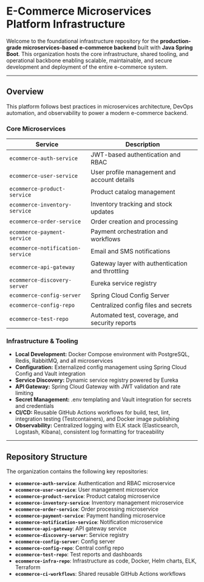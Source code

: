 
# E-Commerce Microservices Platform Infrastructure

Welcome to the foundational infrastructure repository for the **production-grade microservices-based e-commerce backend** built with **Java Spring Boot**. This organization hosts the core infrastructure, shared tooling, and operational backbone enabling scalable, maintainable, and secure development and deployment of the entire e-commerce system.

---

## Overview

This platform follows best practices in microservices architecture, DevOps automation, and observability to power a modern e-commerce backend.

### Core Microservices

| Service                          | Description                                     |
|---------------------------------|------------------------------------------------|
| `ecommerce-auth-service`         | JWT-based authentication and RBAC               |
| `ecommerce-user-service`         | User profile management and account details     |
| `ecommerce-product-service`      | Product catalog management                        |
| `ecommerce-inventory-service`    | Inventory tracking and stock updates             |
| `ecommerce-order-service`        | Order creation and processing                     |
| `ecommerce-payment-service`      | Payment orchestration and workflows               |
| `ecommerce-notification-service` | Email and SMS notifications                        |
| `ecommerce-api-gateway`          | Gateway layer with authentication and throttling |
| `ecommerce-discovery-server`     | Eureka service registry                           |
| `ecommerce-config-server`        | Spring Cloud Config Server                        |
| `ecommerce-config-repo`          | Centralized config files and secrets              |
| `ecommerce-test-repo`            | Automated test, coverage, and security reports    |

### Infrastructure & Tooling

- **Local Development:** Docker Compose environment with PostgreSQL, Redis, RabbitMQ, and all microservices
- **Configuration:** Externalized config management using Spring Cloud Config and Vault integration
- **Service Discovery:** Dynamic service registry powered by Eureka
- **API Gateway:** Spring Cloud Gateway with JWT validation and rate limiting
- **Secret Management:** .env templating and Vault integration for secrets and credentials
- **CI/CD:** Reusable GitHub Actions workflows for build, test, lint, integration testing (Testcontainers), and Docker image publishing
- **Observability:** Centralized logging with ELK stack (Elasticsearch, Logstash, Kibana), consistent log formatting for traceability

---

## Repository Structure

The organization contains the following key repositories:

- **`ecommerce-auth-service`**: Authentication and RBAC microservice  
- **`ecommerce-user-service`**: User management microservice  
- **`ecommerce-product-service`**: Product catalog microservice  
- **`ecommerce-inventory-service`**: Inventory management microservice  
- **`ecommerce-order-service`**: Order processing microservice  
- **`ecommerce-payment-service`**: Payment handling microservice  
- **`ecommerce-notification-service`**: Notification microservice  
- **`ecommerce-api-gateway`**: API gateway service  
- **`ecommerce-discovery-server`**: Service registry  
- **`ecommerce-config-server`**: Config server  
- **`ecommerce-config-repo`**: Central config repo  
- **`ecommerce-test-repo`**: Test reports and dashboards  
- **`ecommerce-infra-repo`**: Infrastructure as code, Docker, Helm charts, ELK, Terraform  
- **`ecommerce-ci-workflows`**: Shared reusable GitHub Actions workflows  
